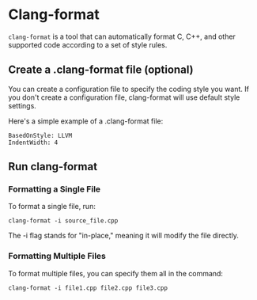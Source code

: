 # Clang-format
`clang-format` is a tool that can automatically format C, C++, and other supported code according to a set of style rules.

## Create a .clang-format file (optional)
You can create a configuration file to specify the coding style you want. If you don't create a configuration file, clang-format will use default style settings.

Here's a simple example of a .clang-format file:
```
BasedOnStyle: LLVM
IndentWidth: 4
```

## Run clang-format
### Formatting a Single File
To format a single file, run:
```
clang-format -i source_file.cpp
```
The -i flag stands for "in-place," meaning it will modify the file directly.

### Formatting Multiple Files
To format multiple files, you can specify them all in the command:
```
clang-format -i file1.cpp file2.cpp file3.cpp
```
